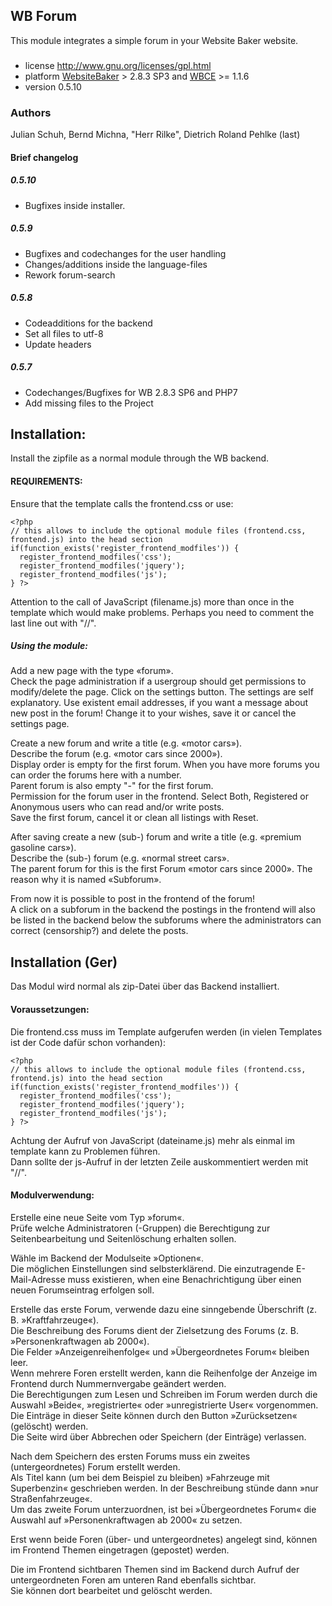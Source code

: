 
## WB Forum
This module integrates a simple forum in your Website Baker website.

###
- license	http://www.gnu.org/licenses/gpl.html
- platform	[WebsiteBaker][1] > 2.8.3 SP3 and [WBCE][2] >= 1.1.6
- version	0.5.10

### Authors
Julian Schuh, Bernd Michna, "Herr Rilke", Dietrich Roland Pehlke (last) 

#### Brief changelog

##### 0.5.10
- Bugfixes inside installer.

##### 0.5.9
- Bugfixes and codechanges for the user handling
- Changes/additions inside the language-files
- Rework forum-search

##### 0.5.8
- Codeadditions for the backend
- Set all files to utf-8
- Update headers

##### 0.5.7
- Codechanges/Bugfixes for WB 2.8.3 SP6 and PHP7
- Add missing files to the Project

## Installation:
Install the zipfile as a normal module through the WB backend.

#### REQUIREMENTS:
Ensure that the template calls the frontend.css or use:
```code
<?php
// this allows to include the optional module files (frontend.css, frontend.js) into the head section
if(function_exists('register_frontend_modfiles')) {
  register_frontend_modfiles('css');
  register_frontend_modfiles('jquery');
  register_frontend_modfiles('js');
} ?>
```

Attention to the call of JavaScript (filename.js) more than once in the template which would make problems. Perhaps you need to comment the last line out with "//".

##### Using the module:
Add a new page with the type «forum».  
Check the page administration if a usergroup should get permissions to modify/delete the page.
Click on the settings button. The settings are self explanatory. Use existent email addresses, if you want a message about new post in the forum! Change it to your wishes, save it or cancel the settings page.

Create a new forum and write a title (e.g. «motor cars»).  
Describe the forum (e.g. «motor cars since 2000»).  
Display order is empty for the first forum. When you have more forums you can order the forums here with a number.  
Parent forum is also empty "-" for the first forum.  
Permission for the forum user in the frontend. Select Both, Registered or Anonymous users who can read and/or write posts.  
Save the first forum, cancel it or clean all listings with Reset.  

After saving create a new (sub-) forum and write a title (e.g. «premium gasoline cars»).  
Describe the (sub-) forum (e.g. «normal street cars».  
The parent forum for this is the first Forum «motor cars since 2000». The reason why it is named «Subforum».

From now it is possible to post in the frontend of the forum!  
A click on a subforum in the backend the postings in the frontend will also be listed in the backend below the subforums where the administrators can correct (censorship?) and delete the posts.  

## Installation (Ger)
Das Modul wird normal als zip-Datei über das Backend installiert.  

#### Voraussetzungen:
Die frontend.css muss im Template aufgerufen werden (in vielen Templates ist der Code dafür schon vorhanden):  
```code
<?php
// this allows to include the optional module files (frontend.css, frontend.js) into the head section
if(function_exists('register_frontend_modfiles')) {
  register_frontend_modfiles('css');
  register_frontend_modfiles('jquery');
  register_frontend_modfiles('js');
} ?>

```

Achtung der Aufruf von JavaScript (dateiname.js) mehr als einmal im template kann zu Problemen führen.  
Dann sollte der js-Aufruf in der letzten Zeile auskommentiert werden mit "//".

#### Modulverwendung:
Erstelle eine neue Seite vom Typ »forum«.  
Prüfe welche Administratoren (-Gruppen) die Berechtigung zur Seitenbearbeitung und Seitenlöschung erhalten sollen.

Wähle im Backend der Modulseite »Optionen«.  
Die möglichen Einstellungen sind selbsterklärend. Die einzutragende E-Mail-Adresse muss existieren, when eine Benachrichtigung über einen neuen Forumseintrag erfolgen soll. 

Erstelle das erste Forum, verwende dazu eine sinngebende Überschrift (z. B. »Kraftfahrzeuge«).  
Die Beschreibung des Forums dient der Zielsetzung des Forums (z. B. »Personenkraftwagen ab 2000«).  
Die Felder »Anzeigenreihenfolge« und »Übergeordnetes Forum« bleiben leer.  
Wenn mehrere Foren erstellt werden, kann die Reihenfolge der Anzeige im Frontend durch Nummernvergabe geändert werden.  
Die Berechtigungen zum Lesen und Schreiben im Forum werden durch die Auswahl »Beide«, »registrierte« oder »unregistrierte User« vorgenommen.  
Die Einträge in dieser Seite können durch den Button »Zurücksetzen« (gelöscht) werden.  
Die Seite wird über Abbrechen oder Speichern (der Einträge) verlassen.

Nach dem Speichern des ersten Forums muss ein zweites (untergeordnetes) Forum erstellt werden.  
Als Titel kann (um bei dem Beispiel zu bleiben) »Fahrzeuge mit Superbenzin« geschrieben werden. In der Beschreibung stünde dann »nur Straßenfahrzeuge«.  
Um das zweite Forum unterzuordnen, ist bei »Übergeordnetes Forum« die Auswahl auf »Personenkraftwagen ab 2000« zu setzen.

Erst wenn beide Foren (über- und untergeordnetes) angelegt sind, können im Frontend Themen eingetragen (gepostet) werden. 

Die im Frontend sichtbaren Themen sind im Backend durch Aufruf der untergeordneten Foren am unteren Rand ebenfalls sichtbar.  
Sie können dort bearbeitet und gelöscht werden.

[1]: http://websitebaker.org/ 	"WebsiteBaker"
[2]: http://www.wbce.org/	"WBCE"
  